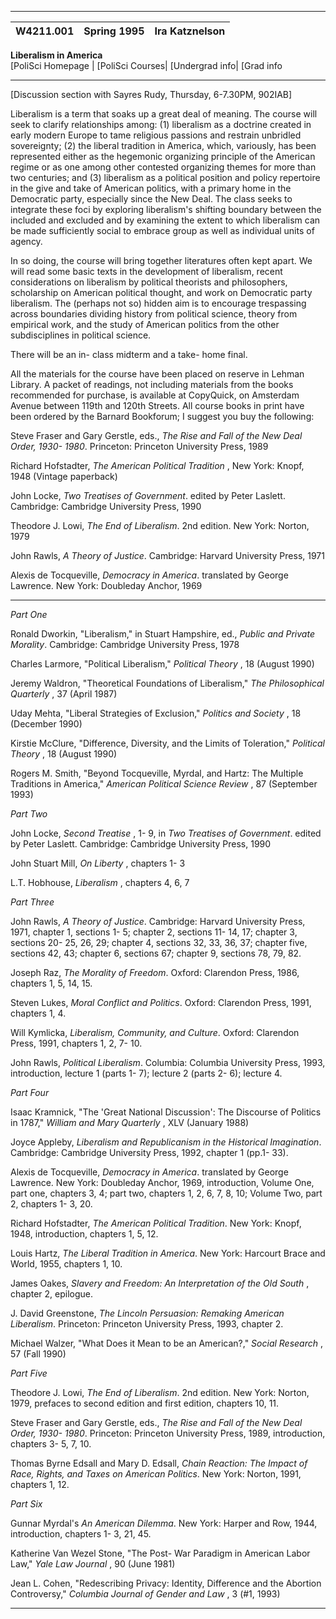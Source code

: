 * * *

**W4211.001**|  **Spring 1995**|  **Ira Katznelson**  
---|---|---  
**Liberalism in America**  
[PoliSci Homepage | [PoliSci Courses| [Undergrad info| [Grad info  
  
* * *

[Discussion section with Sayres Rudy, Thursday, 6-7.30PM, 902IAB]

Liberalism is a term that soaks up a great deal of meaning. The course will
seek to clarify relationships among: (1) liberalism as a doctrine created in
early modern Europe to tame religious passions and restrain unbridled
sovereignty; (2) the liberal tradition in America, which, variously, has been
represented either as the hegemonic organizing principle of the American
regime or as one among other contested organizing themes for more than two
centuries; and (3) liberalism as a political position and policy repertoire in
the give and take of American politics, with a primary home in the Democratic
party, especially since the New Deal. The class seeks to integrate these foci
by exploring liberalism's shifting boundary between the included and excluded
and by examining the extent to which liberalism can be made sufficiently
social to embrace group as well as individual units of agency.

In so doing, the course will bring together literatures often kept apart. We
will read some basic texts in the development of liberalism, recent
considerations on liberalism by political theorists and philosophers,
scholarship on American political thought, and work on Democratic party
liberalism. The (perhaps not so) hidden aim is to encourage trespassing across
boundaries dividing history from political science, theory from empirical
work, and the study of American politics from the other subdisciplines in
political science.

There will be an in- class midterm and a take- home final.

All the materials for the course have been placed on reserve in Lehman
Library. A packet of readings, not including materials from the books
recommended for purchase, is available at CopyQuick, on Amsterdam Avenue
between 119th and 120th Streets. All course books in print have been ordered
by the Barnard Bookforum; I suggest you buy the following:

Steve Fraser and Gary Gerstle, eds., _The Rise and Fall of the New Deal Order,
1930- 1980_. Princeton: Princeton University Press, 1989

Richard Hofstadter, _The American Political Tradition_ , New York: Knopf, 1948
(Vintage paperback)

John Locke, _Two Treatises of Government_. edited by Peter Laslett. Cambridge:
Cambridge University Press, 1990

Theodore J. Lowi, _The End of Liberalism_. 2nd edition. New York: Norton, 1979

John Rawls, _A Theory of Justice_. Cambridge: Harvard University Press, 1971

Alexis de Tocqueville, _Democracy in America_. translated by George Lawrence.
New York: Doubleday Anchor, 1969

***

_Part One_

Ronald Dworkin, "Liberalism," in Stuart Hampshire, ed., _Public and Private
Morality_. Cambridge: Cambridge University Press, 1978

Charles Larmore, "Political Liberalism," _Political Theory_ , 18 (August 1990)

Jeremy Waldron, "Theoretical Foundations of Liberalism," _The Philosophical
Quarterly_ , 37 (April 1987)

Uday Mehta, "Liberal Strategies of Exclusion," _Politics and Society_ , 18
(December 1990)

Kirstie McClure, "Difference, Diversity, and the Limits of Toleration,"
_Political Theory_ , 18 (August 1990)

Rogers M. Smith, "Beyond Tocqueville, Myrdal, and Hartz: The Multiple
Traditions in America," _American Political Science Review_ , 87 (September
1993)

_Part Two_

John Locke, _Second Treatise_ , 1- 9, in _Two Treatises of Government_. edited
by Peter Laslett. Cambridge: Cambridge University Press, 1990

John Stuart Mill, _On Liberty_ , chapters 1- 3

L.T. Hobhouse, _Liberalism_ , chapters 4, 6, 7

_Part Three_

John Rawls, _A Theory of Justice_. Cambridge: Harvard University Press, 1971,
chapter 1, sections 1- 5; chapter 2, sections 11- 14, 17; chapter 3, sections
20- 25, 26, 29; chapter 4, sections 32, 33, 36, 37; chapter five, sections 42,
43; chapter 6, sections 67; chapter 9, sections 78, 79, 82.

Joseph Raz, _The Morality of Freedom_. Oxford: Clarendon Press, 1986, chapters
1, 5, 14, 15.

Steven Lukes, _Moral Conflict and Politics_. Oxford: Clarendon Press, 1991,
chapters 1, 4.

Will Kymlicka, _Liberalism, Community, and Culture_. Oxford: Clarendon Press,
1991, chapters 1, 2, 7- 10.

John Rawls, _Political Liberalism_. Columbia: Columbia University Press, 1993,
introduction, lecture 1 (parts 1- 7); lecture 2 (parts 2- 6); lecture 4.

_Part Four_

Isaac Kramnick, "The 'Great National Discussion': The Discourse of Politics in
1787," _William and Mary Quarterly_ , XLV (January 1988)

Joyce Appleby, _Liberalism and Republicanism in the Historical Imagination_.
Cambridge: Cambridge University Press, 1992, chapter 1 (pp.1- 33).

Alexis de Tocqueville, _Democracy in America_. translated by George Lawrence.
New York: Doubleday Anchor, 1969, introduction, Volume One, part one, chapters
3, 4; part two, chapters 1, 2, 6, 7, 8, 10; Volume Two, part 2, chapters 1- 3,
20.

Richard Hofstadter, _The American Political Tradition_. New York: Knopf, 1948,
introduction, chapters 1, 5, 12.

Louis Hartz, _The Liberal Tradition in America_. New York: Harcourt Brace and
World, 1955, chapters 1, 10.

James Oakes, _Slavery and Freedom: An Interpretation of the Old South_ ,
chapter 2, epilogue.

J. David Greenstone, _The Lincoln Persuasion: Remaking American Liberalism_.
Princeton: Princeton University Press, 1993, chapter 2.

Michael Walzer, "What Does it Mean to be an American?," _Social Research_ , 57
(Fall 1990)

_Part Five_

Theodore J. Lowi, _The End of Liberalism_. 2nd edition. New York: Norton,
1979, prefaces to second edition and first edition, chapters 10, 11.

Steve Fraser and Gary Gerstle, eds., _The Rise and Fall of the New Deal Order,
1930- 1980_. Princeton: Princeton University Press, 1989, introduction,
chapters 3- 5, 7, 10.

Thomas Byrne Edsall and Mary D. Edsall, _Chain Reaction: The Impact of Race,
Rights, and Taxes on American Politics_. New York: Norton, 1991, chapters 1,
12\.

_Part Six_

Gunnar Myrdal's _An American Dilemma_. New York: Harper and Row, 1944,
introduction, chapters 1- 3, 21, 45.

Katherine Van Wezel Stone, "The Post- War Paradigm in American Labor Law,"
_Yale Law Journal_ , 90 (June 1981)

Jean L. Cohen, "Redescribing Privacy: Identity, Difference and the Abortion
Controversy," _Columbia Journal of Gender and Law_ , 3 (#1, 1993)

***

